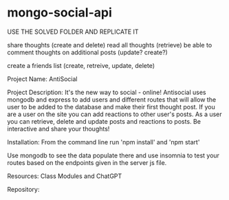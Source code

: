 # mongo-social-api

USE THE SOLVED FOLDER AND REPLICATE IT 

share thoughts (create and delete)
read all thoughts (retrieve)
be able to comment thoughts on additional posts (update? create?)

create a friends list (create, retreive, update, delete)

Project Name: AntiSocial

Project Description:
It's the new way to social - online! Antisocial uses mongodb and express to add users and different routes that will allow the user to be added to the database and make their first thought post. If you are a user on the site you can add reactions to other user's posts. As a user you can retrieve, delete and update posts and reactions to posts. Be interactive and share your thoughts!

Installation:
From the command line run 'npm install' and 'npm start'

Use mongodb to see the data populate there and use insomnia to test your routes based on the endpoints given in the server js file.

Resources:
Class Modules and ChatGPT

Repository: 